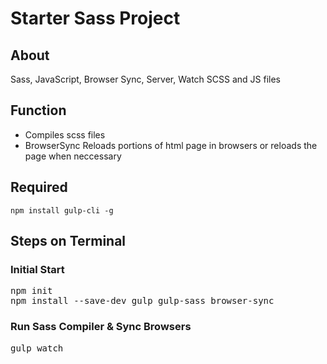 # Starter Sass Project
<h2>About</h2>
<p>Sass, JavaScript, Browser Sync, Server, Watch SCSS and JS files</p>

<h2>Function</h2>
<ul>
  <li>Compiles scss files</li>
  <li>BrowserSync Reloads portions of html page in browsers or reloads the page when neccessary</li>
</ul>

<h2>Required</h2>
<code>npm install gulp-cli -g</code>

<h2>Steps on Terminal</h2>
<h3>Initial Start</h3>
<pre>npm init
npm install --save-dev gulp gulp-sass browser-sync</pre>

<h3>Run Sass Compiler & Sync Browsers</h3>
<pre>gulp watch</pre>
